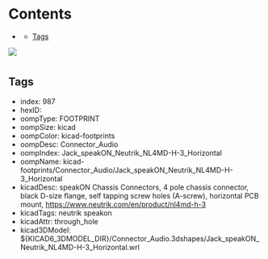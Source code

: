 



Contents
========

* [](#)
	* [Tags](#tags)
  
![][im]
# 

## Tags

- index: 987
- hexID: 
- oompType: FOOTPRINT
- oompSize: kicad
- oompColor: kicad-footprints
- oompDesc: Connector_Audio
- oompIndex: Jack_speakON_Neutrik_NL4MD-H-3_Horizontal
- oompName: kicad-footprints/Connector_Audio/Jack_speakON_Neutrik_NL4MD-H-3_Horizontal
- kicadDesc: speakON Chassis Connectors, 4 pole chassis connector, black D-size flange, self tapping screw holes (A-screw), horizontal PCB mount, https://www.neutrik.com/en/product/nl4md-h-3
- kicadTags: neutrik speakon
- kicadAttr: through_hole
- kicad3DModel: ${KICAD6_3DMODEL_DIR}/Connector_Audio.3dshapes/Jack_speakON_Neutrik_NL4MD-H-3_Horizontal.wrl



[im]: image.png
